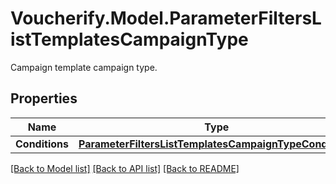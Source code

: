 # Voucherify.Model.ParameterFiltersListTemplatesCampaignType
Campaign template campaign type.

## Properties

Name | Type | Description | Notes
------------ | ------------- | ------------- | -------------
**Conditions** | [**ParameterFiltersListTemplatesCampaignTypeConditions**](ParameterFiltersListTemplatesCampaignTypeConditions.md) |  | [optional] 

[[Back to Model list]](../README.md#documentation-for-models) [[Back to API list]](../README.md#documentation-for-api-endpoints) [[Back to README]](../README.md)

